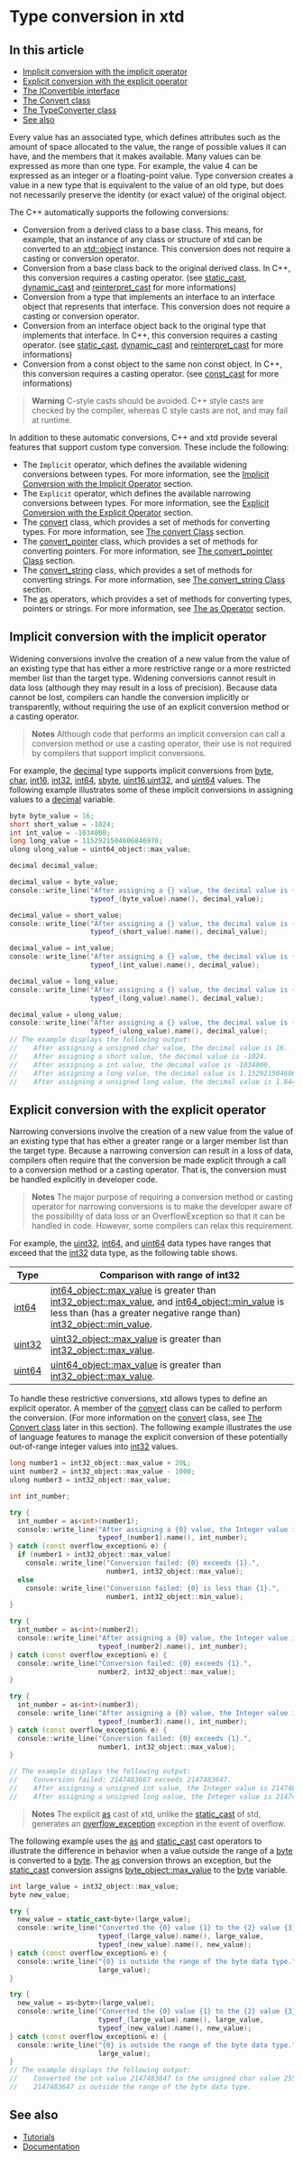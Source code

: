 # Type conversion in xtd

## In this article

* [Implicit conversion with the implicit operator](#)
* [Explicit conversion with the explicit operator](#)
* [The IConvertible interface](#)
* [The Convert class](#)
* [The TypeConverter class](#)
* [See also](#see-also)

Every value has an associated type, which defines attributes such as the amount of space allocated to the value, the range of possible values it can have, and the members that it makes available. Many values can be expressed as more than one type. For example, the value 4 can be expressed as an integer or a floating-point value. Type conversion creates a value in a new type that is equivalent to the value of an old type, but does not necessarily preserve the identity (or exact value) of the original object.

The C++ automatically supports the following conversions:

* Conversion from a derived class to a base class. This means, for example, that an instance of any class or structure of xtd can be converted to an [xtd::object](https://gammasoft71.github.io/xtd/reference_guides/latest/classxtd_1_1object.html) instance. This conversion does not require a casting or conversion operator.
* Conversion from a base class back to the original derived class. In C++, this conversion requires a casting operator. (see [static_cast](https://en.cppreference.com/w/cpp/language/static_cast), [dynamic_cast](https://en.cppreference.com/w/cpp/language/dynamic_cast) and [reinterpret_cast](https://en.cppreference.com/w/cpp/language/explicit_cast) for more informations)
* Conversion from a type that implements an interface to an interface object that represents that interface. This conversion does not require a casting or conversion operator.
* Conversion from an interface object back to the original type that implements that interface. In C++, this conversion requires a casting operator. (see [static_cast](https://en.cppreference.com/w/cpp/language/static_cast), [dynamic_cast](https://en.cppreference.com/w/cpp/language/dynamic_cast) and [reinterpret_cast](https://en.cppreference.com/w/cpp/language/explicit_cast) for more informations)
* Conversion from a const object to the same non const object. In C++, this conversion requires a casting operator. (see [const_cast](https://en.cppreference.com/w/cpp/language/const_cast) for more informations)

> **Warning**
> C-style casts should be avoided. C++ style casts are checked by the compiler, whereas C style casts are not, and may fail at runtime.

In addition to these automatic conversions, C++ and xtd provide several features that support custom type conversion. These include the following:

* The `Implicit` operator, which defines the available widening conversions between types. For more information, see the [Implicit Conversion with the Implicit Operator](#) section.
* The `Explicit` operator, which defines the available narrowing conversions between types. For more information, see the [Explicit Conversion with the Explicit Operator](#) section.
* The [convert](https://gammasoft71.github.io/xtd/reference_guides/latest/classxtd_1_1convert.html) class, which provides a set of methods for converting types. For more information, see [The convert Class](#) section.
* The [convert_pointer](https://gammasoft71.github.io/xtd/reference_guides/latest/classxtd_1_1convert__pointer.html) class, which provides a set of methods for converting pointers. For more information, see [The convert_pointer Class](#) section.
* The [convert_string](https://gammasoft71.github.io/xtd/reference_guides/latest/classxtd_1_1convert__string.html) class, which provides a set of methods for converting strings. For more information, see [The convert_string Class](#) section.
* The [as](https://gammasoft71.github.io/xtd/reference_guides/latest/group__xtd__core.html#ga09e01287b655c20807cdb73d993ba13d) operators, which provides a set of methods for converting types, pointers or strings. For more information, see [The as Operator](#) section.

## Implicit conversion with the implicit operator

Widening conversions involve the creation of a new value from the value of an existing type that has either a more restrictive range or a more restricted member list than the target type. Widening conversions cannot result in data loss (although they may result in a loss of precision). Because data cannot be lost, compilers can handle the conversion implicitly or transparently, without requiring the use of an explicit conversion method or a casting operator.

> **Notes**
> Although code that performs an implicit conversion can call a conversion method or use a casting operator, their use is not required by compilers that support implicit conversions.

For example, the [decimal](https://gammasoft71.github.io/xtd/reference_guides/latest/group__types.html#ga255b88769d29fe91661cacc7720f265a) type supports implicit conversions from [byte](https://gammasoft71.github.io/xtd/reference_guides/latest/group__types.html#gaf8d0aa5786861bead085592c31c09849), [char](https://gammasoft71.github.io/xtd/reference_guides/latest/group__types.html#ga025f760e2ae1e3355f64174f10671484), [int16](https://gammasoft71.github.io/xtd/reference_guides/latest/group__types.html#ga159b2a409f2b3da8165af7a5e32eccf8), [int32](https://gammasoft71.github.io/xtd/reference_guides/latest/group__types.html#ga92bf6d527cbcada4a30faa2efd0d6a91), [int64](https://gammasoft71.github.io/xtd/reference_guides/latest/group__types.html#ga7ab879ebcae19d6021222f00537cfdce), [sbyte](https://gammasoft71.github.io/xtd/reference_guides/latest/group__types.html#ga3d6cac730aeed730136cd058c136edee), [uint16](https://gammasoft71.github.io/xtd/reference_guides/latest/group__types.html#ga7f48d085fbe8abdb92329be2bc04a236),[uint32](https://gammasoft71.github.io/xtd/reference_guides/latest/group__types.html#gae7af83eab478757e17f0eb7af57571df), and [uint64](https://gammasoft71.github.io/xtd/reference_guides/latest/group__types.html#gae1d338ada567eb17107e17cbffea5320) values. The following example illustrates some of these implicit conversions in assigning values to a [decimal](https://gammasoft71.github.io/xtd/reference_guides/latest/group__types.html#ga255b88769d29fe91661cacc7720f265a) variable.

```cpp
byte byte_value = 16;
short short_value = -1024;
int int_value = -1034000;
long long_value = 1152921504606846976;
ulong ulong_value = uint64_object::max_value;

decimal decimal_value;

decimal_value = byte_value;
console::write_line("After assigning a {} value, the decimal value is {}.",
                    typeof_(byte_value).name(), decimal_value);

decimal_value = short_value;
console::write_line("After assigning a {} value, the decimal value is {}.",
                    typeof_(short_value).name(), decimal_value);

decimal_value = int_value;
console::write_line("After assigning a {} value, the decimal value is {}.",
                    typeof_(int_value).name(), decimal_value);

decimal_value = long_value;
console::write_line("After assigning a {} value, the decimal value is {}.",
                    typeof_(long_value).name(), decimal_value);

decimal_value = ulong_value;
console::write_line("After assigning a {} value, the decimal value is {}.",
                    typeof_(ulong_value).name(), decimal_value);
// The example displays the following output:
//    After assigning a unsigned char value, the decimal value is 16.
//    After assigning a short value, the decimal value is -1024.
//    After assigning a int value, the decimal value is -1034000.
//    After assigning a long value, the decimal value is 1.15292150460685E+18.
//    After assigning a unsigned long value, the decimal value is 1.84467440737096E+19.
```

## Explicit conversion with the explicit operator

Narrowing conversions involve the creation of a new value from the value of an existing type that has either a greater range or a larger member list than the target type. Because a narrowing conversion can result in a loss of data, compilers often require that the conversion be made explicit through a call to a conversion method or a casting operator. That is, the conversion must be handled explicitly in developer code.

> **Notes**
> The major purpose of requiring a conversion method or casting operator for narrowing conversions is to make the developer aware of the possibility of data loss or an OverflowException so that it can be handled in code. However, some compilers can relax this requirement.

For example, the [uint32](https://gammasoft71.github.io/xtd/reference_guides/latest/group__types.html#gae7af83eab478757e17f0eb7af57571df), [int64](https://gammasoft71.github.io/xtd/reference_guides/latest/group__types.html#ga7ab879ebcae19d6021222f00537cfdce), and [uint64](https://gammasoft71.github.io/xtd/reference_guides/latest/group__types.html#gae1d338ada567eb17107e17cbffea5320) data types have ranges that exceed that the [int32](https://gammasoft71.github.io/xtd/reference_guides/latest/group__types.html#ga92bf6d527cbcada4a30faa2efd0d6a91) data type, as the following table shows.

| Type                                                                                                                     |	Comparison with range of int32                                                                                                                                                                                                                                                                                                                                                                                                                                                                                                                                                                                                                                                            |
| ------------------------------------------------------------------------------------------------------------------------ | ------------------------------------------------------------------------------------------------------------------------------------------------------------------------------------------------------------------------------------------------------------------------------------------------------------------------------------------------------------------------------------------------------------------------------------------------------------------------------------------------------------------------------------------------------------------------------------------------------------------------------------------------------------------------------------------ |
| [int64](https://gammasoft71.github.io/xtd/reference_guides/latest/group__types.html#ga7ab879ebcae19d6021222f00537cfdce)  | [int64_object::max_value](https://gammasoft71.github.io/xtd/reference_guides/latest/classxtd_1_1box__integer.html#a21847edbb248c1b0d07a35e2a8c08232) is greater than [int32_object::max_value](https://gammasoft71.github.io/xtd/reference_guides/latest/classxtd_1_1box__integer.html#a21847edbb248c1b0d07a35e2a8c08232), and [int64_object::min_value](https://gammasoft71.github.io/xtd/reference_guides/latest/classxtd_1_1box__integer.html#abacf9950b09d5d214dcfa6205559785d) is less than (has a greater negative range than) [int32_object::min_value](https://gammasoft71.github.io/xtd/reference_guides/latest/classxtd_1_1box__integer.html#abacf9950b09d5d214dcfa6205559785d). |
| [uint32](https://gammasoft71.github.io/xtd/reference_guides/latest/group__types.html#gae7af83eab478757e17f0eb7af57571df) | [uint32_object::max_value](https://gammasoft71.github.io/xtd/reference_guides/latest/classxtd_1_1box__integer.html#a21847edbb248c1b0d07a35e2a8c08232) is greater than [int32_object::max_value](https://gammasoft71.github.io/xtd/reference_guides/latest/classxtd_1_1box__integer.html#a21847edbb248c1b0d07a35e2a8c08232).                                                                                                                                                                                                                                                                                                                                                                |
| [uint64](https://gammasoft71.github.io/xtd/reference_guides/latest/group__types.html#gae1d338ada567eb17107e17cbffea5320) | [uint64_object::max_value](https://gammasoft71.github.io/xtd/reference_guides/latest/classxtd_1_1box__integer.html#a21847edbb248c1b0d07a35e2a8c08232) is greater than [int32_object::max_value](https://gammasoft71.github.io/xtd/reference_guides/latest/classxtd_1_1box__integer.html#a21847edbb248c1b0d07a35e2a8c08232).                                                                                                                                                                                                                                                                                                                                                                |

To handle these restrictive conversions, xtd allows types to define an explicit operator. A member of the [convert](https://gammasoft71.github.io/xtd/reference_guides/latest/classxtd_1_1convert.html) class can be called to perform the conversion. (For more information on the [convert](https://gammasoft71.github.io/xtd/reference_guides/latest/classxtd_1_1convert.html) class, see [The Convert class](#) later in this section). The following example illustrates the use of language features to manage the explicit conversion of these potentially out-of-range integer values into [int32](https://gammasoft71.github.io/xtd/reference_guides/latest/group__types.html#ga92bf6d527cbcada4a30faa2efd0d6a91) values.

```cpp
long number1 = int32_object::max_value + 20L;
uint number2 = int32_object::max_value - 1000;
ulong number3 = int32_object::max_value;

int int_number;

try {
  int_number = as<int>(number1);
  console::write_line("After assigning a {0} value, the Integer value is {1}.",
                      typeof_(number1).name(), int_number);
} catch (const overflow_exception& e) {
  if (number1 > int32_object::max_value)
    console::write_line("Conversion failed: {0} exceeds {1}.",
                        number1, int32_object::max_value);
  else
    console::write_line("Conversion failed: {0} is less than {1}.",
                        number1, int32_object::min_value);
}

try {
  int_number = as<int>(number2);
  console::write_line("After assigning a {0} value, the Integer value is {1}.",
                      typeof_(number2).name(), int_number);
} catch (const overflow_exception& e) {
  console::write_line("Conversion failed: {0} exceeds {1}.",
                      number2, int32_object::max_value);
}

try {
  int_number = as<int>(number3);
  console::write_line("After assigning a {0} value, the Integer value is {1}.",
                      typeof_(number3).name(), int_number);
} catch (const overflow_exception& e) {
  console::write_line("Conversion failed: {0} exceeds {1}.",
                      number1, int32_object::max_value);
}

// The example displays the following output:
//    Conversion failed: 2147483667 exceeds 2147483647.
//    After assigning a unsigned int value, the Integer value is 2147482647.
//    After assigning a unsigned long value, the Integer value is 2147483647.
```

> **Notes**
> The explicit [as](https://gammasoft71.github.io/xtd/reference_guides/latest/group__xtd__core.html#ga09e01287b655c20807cdb73d993ba13d) cast of xtd, unlike the [static_cast](https://en.cppreference.com/w/cpp/language/static_cast) of std, generates an [overflow_exception](https://gammasoft71.github.io/xtd/reference_guides/latest/classxtd_1_1overflow__exception.html) exception in the event of overflow.

The following example uses the  [as](https://gammasoft71.github.io/xtd/reference_guides/latest/group__xtd__core.html#ga09e01287b655c20807cdb73d993ba13d) and [static_cast](https://en.cppreference.com/w/cpp/language/static_cast) cast operators to illustrate the difference in behavior when a value outside the range of a [byte]() is converted to a [byte](). The [as](https://gammasoft71.github.io/xtd/reference_guides/latest/group__xtd__core.html#ga09e01287b655c20807cdb73d993ba13d) conversion throws an exception, but the [static_cast](https://en.cppreference.com/w/cpp/language/static_cast) conversion assigns [byte_object::max_value](https://gammasoft71.github.io/xtd/reference_guides/latest/classxtd_1_1box__integer.html#a21847edbb248c1b0d07a35e2a8c08232) to the [byte](https://gammasoft71.github.io/xtd/reference_guides/latest/group__types.html#gabb9d3031d62e3725b4265c7e5d2a98e1) variable.

```cpp
int large_value = int32_object::max_value;
byte new_value;

try {
  new_value = static_cast<byte>(large_value);
  console::write_line("Converted the {0} value {1} to the {2} value {3}.",
                      typeof_(large_value).name(), large_value,
                      typeof_(new_value).name(), new_value);
} catch (const overflow_exception& e) {
  console::write_line("{0} is outside the range of the byte data type.",
                      large_value);
}

try {
  new_value = as<byte>(large_value);
  console::write_line("Converted the {0} value {1} to the {2} value {3}.",
                      typeof_(large_value).name(), large_value,
                      typeof_(new_value).name(), new_value);
} catch (const overflow_exception& e) {
  console::write_line("{0} is outside the range of the byte data type.",
                      large_value);
}
// The example displays the following output:
//    Converted the int value 2147483647 to the unsigned char value 255.
//    2147483647 is outside the range of the byte data type.
```

## See also

* [Tutorials](/docs/documentation/Guides/Overview/Tutorials)
* [Documentation](/docs/documentation)

[//]: # (https://learn.microsoft.com/en-us/dotnet/standard/base-types/type-conversion)
